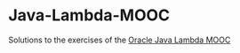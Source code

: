 # Java-Lambda-MOOC
Solutions to the exercises of the [Oracle Java Lambda MOOC](https://apexapps.oracle.com/pls/apex/f?p=44785:145:7865230643144::NO:RP,145:P145_EVENT_ID,P145_PREV_PAGE:5067,2)
